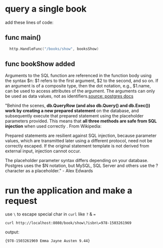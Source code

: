 # query a single book

add these lines of code:

## func main()
```go
  http.HandleFunc("/books/show", booksShow)
```

## func bookShow added
Arguments to the SQL function are referenced in the function body using the syntax $n: $1 refers to the first argument, $2 to the second, and so on. If an argument is of a composite type, then the dot notation, e.g., $1.name, can be used to access attributes of the argument. The arguments can only be used as data values, not as identifiers.[source: postgres docs](https://www.postgresql.org/docs/9.1/static/xfunc-sql.html)

"Behind the scenes, **db.QueryRow (and also db.Query() and db.Exec()) work by creating a new prepared statement** on the database, and subsequently execute that prepared statement using the placeholder parameters provided. This means that **all three methods are safe from SQL injection** when used correctly . From Wikipedia:

Prepared statements are resilient against SQL injection, because parameter values, which are transmitted later using a different protocol, need not be correctly escaped. If the original statement template is not derived from external input, injection cannot occur.

The placeholder parameter syntax differs depending on your database. Postgres uses the $N notation, but MySQL, SQL Server and others use the ? character as a placeholder." - Alex Edwards

# run the application and make a request
use ` \ ` to escape special char in ``curl`` like ``?`` & ``=``
```shell
curl http://localhost:8080/book/show\?isbn\=978-1503261969
```
output:
```shell
{978-1503261969 Emma Jayne Austen 9.44}
```